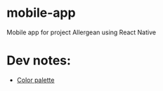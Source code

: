 # mobile-app
Mobile app for project Allergean using React Native

# Dev notes:
- [Color palette](http://paletton.com/palette.php?uid=71T0u0kllllaFw0g0qFqFg0w0aF)
